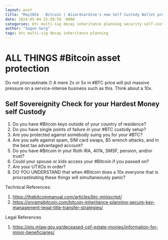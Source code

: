 ```yaml
---
layout: post
title: "May2024 - Bitcoin | Wizardsardine's new Self Custody Wallet products Revault & Liana"
date: 2024-05-04 23:59:59 -0000
categories: btc multi-sig decay inheritance planning security self-custody
author: "Sagun Garg"
tags: btc multi-sig decay inheritance planning
---
```


# ALL THINGS #Bitcoin asset protection
Do not procrastinate.⏰ A mere 2x or 5x in #BTC price will put massive pressure on a service-intense business such as this. Think about a 10x.

## Self Sovereignity Check for your Hardest Money self Custody
1) Do you have #Bitcoin keys outside of your country of residence?
2) Do you have single points of failure in your #BTC custody setup?
3) Are you protected against somebody suing you for your #BTC?
4) Are you safe against spam, SIM card swaps, $5 wrench attacks, and in the best tax advantaged account?
5) Do you have #Bitcoin in your Roth IRA, 401k, SMSF, pension, and/or trust?
6) Could your spouse or kids access your #Bitcoin if you passed on?
7) Are your UTXOs in order?
8) DO YOU UNDERSTAND that when #Bitcoin does a 10x everyone that is procrastinating these things will simultaneously panic?


Technical References:
1. https://thebitcoinmanual.com/articles/btc-miniscript/
2. https://onrampbitcoin.com/bitcoin-inheritance-planning-secure-key-management-legal-title-transfer-strategies/

Legal References
1. https://pto.mlaw.gov.sg/deceased-cpf-estate-monies/information-for-minor-beneficiaries/